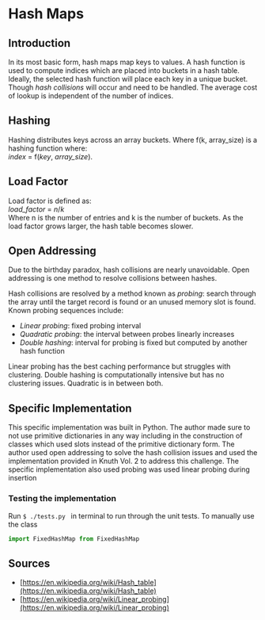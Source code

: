 # Hash Maps
## Introduction
In its most basic form, hash maps map keys to values. A hash function is used to compute indices which are placed into buckets in a hash table.  
Ideally, the selected hash function will place each key in a unique bucket. Though *hash collisions* will occur and need to be handled. The average cost of lookup is independent of the number of indices.

## Hashing
Hashing distributes keys across an array buckets. Where f(k, array_size) is a hashing function where:  
_index_ = f(_key_, _array_size_).

## Load Factor
Load factor is defined as:  
_load_factor_ = _n_/_k_  
Where n is the number of entries and k is the number of buckets. As the load factor grows larger, the hash table becomes slower.

## Open Addressing
Due to the birthday paradox, hash collisions are nearly unavoidable. Open addressing is one method to resolve collisions between hashes.

Hash collisions are resolved by a method known as *probing*: search through the array until the target record is found or an unused memory slot is found. Known probing sequences include:
* *Linear probing*: fixed probing interval
* *Quadratic probing*: the interval between probes linearly increases
* *Double hashing*: interval for probing is fixed but computed by another hash function

Linear probing has the best caching performance but struggles with clustering. Double hashing is computationally intensive but has no clustering issues. Quadratic is in between both.

## Specific Implementation
This specific implementation was built in Python. The author made sure to not use primitive dictionaries in any way including in the construction of classes which used slots instead of the primitive dictionary form. The author used open addressing to solve the hash collision issues and used the implementation provided in Knuth Vol. 2 to address this challenge. The specific implementation also used probing was used linear probing during insertion

### Testing the implementation
Run `$ ./tests.py ` in terminal to run through the unit tests. To manually use the class 
```python
import FixedHashMap from FixedHashMap
```

## Sources
* [https://en.wikipedia.org/wiki/Hash_table](https://en.wikipedia.org/wiki/Hash_table)
* [https://en.wikipedia.org/wiki/Linear_probing](https://en.wikipedia.org/wiki/Linear_probing)
